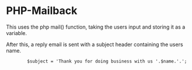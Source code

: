 PHP-Mailback
============

This uses the php mail() function, taking the users input and storing it as a variable. 

After this, a reply email is sent with a subject header containing the users name. 

			$subject = 'Thank you for doing business with us '.$name.'.';



